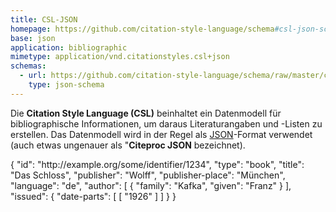 ```yaml
---
title: CSL-JSON
homepage: https://github.com/citation-style-language/schema#csl-json-schema
base: json
application: bibliographic
mimetype: application/vnd.citationstyles.csl+json
schemas:
  - url: https://github.com/citation-style-language/schema/raw/master/csl-data.json
    type: json-schema
---
```


Die **Citation Style Language (CSL)** beinhaltet ein Datenmodell für
bibliographische Informationen, um daraus Literaturangaben und -Listen zu
erstellen. Das Datenmodell wird in der Regel als [JSON](json)-Format verwendet
(auch etwas ungenauer als "**Citeproc JSON** bezeichnet).

<example>
    {
      "id": "http://example.org/some/identifier/1234",
      "type": "book",
      "title": "Das Schloss",
      "publisher": "Wolff",
      "publisher-place": "München",
      "language": "de",
      "author": [
        {
          "family": "Kafka",
          "given": "Franz"
        }
      ],
      "issued": {
        "date-parts": [ [ "1926" ] ]
      }
    }
</example>
